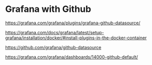 # Grafana with Github

https://grafana.com/grafana/plugins/grafana-github-datasource/

https://grafana.com/docs/grafana/latest/setup-grafana/installation/docker/#install-plugins-in-the-docker-container

https://github.com/grafana/github-datasource

https://grafana.com/grafana/dashboards/14000-github-default/

